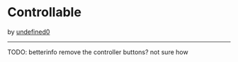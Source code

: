 # Controllable
by [undefined0](user:13351341)

---
TODO: betterinfo remove the controller buttons? not sure how